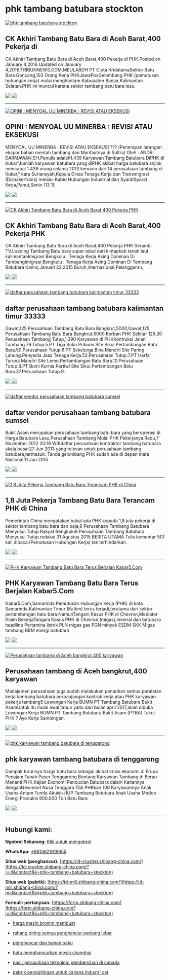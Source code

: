 # phk tambang batubara stockton

<a href="https://swt.shibang-china.com/?l=id&img&k=phk+tambang+batubara+stockton" target="_blank">![phk tambang batubara stockton](http://static.shibang-china.com/all-800x300/1290.jpg)</a>

## CK Akhiri Tambang Batu Bara di Aceh Barat,400 Pekerja di
CK Akhiri Tambang Batu Bara di Aceh Barat,400 Pekerja di PHK.Posted on January 4,2016 Updated on January 4,2016.TRIBUNNEWS.COM,MEULABOH PT Cipta KridatamaSektor Batu Bara Goncang,103 Orang Kena PHKJawaPosGelombang PHK (pemutusan hubungan kerja) mulai menghantam Kabupaten Banjar,Kalimantan Selatan.PHK ini muncul karena sektor tambang batu bara lesu.


<a href="https://whatsapp.shibangsoft.com/WhatsApp.php" target="_blank" title="WhatsApp">![](http://static.shibang-china.com/icon/whatsapp.png)</a> <a href="https://swt.shibang-china.com/?l=id&icon&k=phk+tambang+batubara+stockton" target="_blank">![](http://static.shibang-china.com/icon/chat-id.png)</a>

---

<a href="https://swt.shibang-china.com/?l=id&img&k=phk+tambang+batubara+stockton" target="_blank">![OPINI : MENYOAL UU MINERBA : REVISI ATAU EKSEKUSI](http://static.shibang-china.com/all-800x300/825.jpg)</a>

## OPINI : MENYOAL UU MINERBA : REVISI ATAU EKSEKUSI
MENYOAL UU MINERBA : REVISI ATAU EKSEKUSI ??? (Penerapan larangan ekspor bahan mentah tambang dan Manfaatnya di Sultra) Oleh : ANDRI DARMAWAN,SH.Penulis adalah1.439 Karyawan Tambang Batubara DiPHK di Kukar"Jumlah karyawan batubara yang diPHK akibat harga batubara anjlok mencapai 1.439 orang selama 2013 kemarin dari 14 perusahaan tambang di Kukar," kata Suriansyah,Kepala Dinas Tenaga Kerja dan Transmigrasi (Disnakertrans) melalui Kabid Hubungan Industrial dan SyaratSyarat Kerja,Panut,Senin (13 1).


<a href="https://whatsapp.shibangsoft.com/WhatsApp.php" target="_blank" title="WhatsApp">![](http://static.shibang-china.com/icon/whatsapp.png)</a> <a href="https://swt.shibang-china.com/?l=id&icon&k=phk+tambang+batubara+stockton" target="_blank">![](http://static.shibang-china.com/icon/chat-id.png)</a>

---

<a href="https://swt.shibang-china.com/?l=id&img&k=phk+tambang+batubara+stockton" target="_blank">![CK Akhiri Tambang Batu Bara di Aceh Barat,400 Pekerja PHK](http://static.shibang-china.com/all-800x300/1466.jpg)</a>

## CK Akhiri Tambang Batu Bara di Aceh Barat,400 Pekerja PHK
CK Akhiri Tambang Batu Bara di Aceh Barat,400 Pekerja PHK Serambi TV.Loading Tambang Batu bara super tebal dari kintapkab tanah laut kalimantanImigrasi Bengkulu : Tenaga Kerja Asing Dominan Di TambangImigrasi Bengkulu : Tenaga Kerja Asing Dominan Di Tambang Batubara Kamis,Januari 22,2015 Buruh,internasional,Pelanggaran,


<a href="https://whatsapp.shibangsoft.com/WhatsApp.php" target="_blank" title="WhatsApp">![](http://static.shibang-china.com/icon/whatsapp.png)</a> <a href="https://swt.shibang-china.com/?l=id&icon&k=phk+tambang+batubara+stockton" target="_blank">![](http://static.shibang-china.com/icon/chat-id.png)</a>

---

<a href="https://swt.shibang-china.com/?l=id&img&k=phk+tambang+batubara+stockton" target="_blank">![daftar perusahaan tambang batubara kalimantan timur 33333](http://static.shibang-china.com/all-800x300/109.jpg)</a>

## daftar perusahaan tambang batubara kalimantan timur 33333
Gawat,125 Perusahaan Tambang Batu Bara Bangkrut,5000,Gawat,125 Perusahaan Tambang Batu Bara Bangkrut,5000 Korban PHK Sekitar 125.20 Perusahaan Tambang Tutup,1.390 Karyawan di PHKKontruksi Jalan Tambang.79.Tutup.5.PT Tiga Suku Pribumi Site Sikui.Pertambangan Batu Bara.50.Perusahaan Tutup.6.PT Sekelurga Bina Mandiri Site Paring Lahung.Penyedia Jasa Tenaga Kerja.52.Perusahaan Tutup.7.PT Harfa Taruna Mandiri Site Lemo.Pertambangan Batu Bara.10.Perusahaan Tutup.8.PT Bumi Kurnia Pertiwi Site Sikui.Pertambangan Batu Bara.37.Perusahaan Tutup.9.


<a href="https://whatsapp.shibangsoft.com/WhatsApp.php" target="_blank" title="WhatsApp">![](http://static.shibang-china.com/icon/whatsapp.png)</a> <a href="https://swt.shibang-china.com/?l=id&icon&k=phk+tambang+batubara+stockton" target="_blank">![](http://static.shibang-china.com/icon/chat-id.png)</a>

---

<a href="https://swt.shibang-china.com/?l=id&img&k=phk+tambang+batubara+stockton" target="_blank">![daftar vendor perusahaan tambang batubara sumsel](http://static.shibang-china.com/all-800x300/4.jpg)</a>

## daftar vendor perusahaan tambang batubara sumsel
Bukit Asam merupakan perusahaan tambang batu bara yang beroperasi di Harga Batubara Lesu,Perusahaan Tambang Mulai PHK Pekerjanya.Rabu,7 November 2012 20:19 WIBdaftar perusahaan kontraktor tambang batubara skala besar27 Jun 2013 yang relevan untuk perusahaan tambang batubara,termasuk: Tanda gelombang PHK sudah ada di depan mata Nasional.11 Jun 2015


<a href="https://whatsapp.shibangsoft.com/WhatsApp.php" target="_blank" title="WhatsApp">![](http://static.shibang-china.com/icon/whatsapp.png)</a> <a href="https://swt.shibang-china.com/?l=id&icon&k=phk+tambang+batubara+stockton" target="_blank">![](http://static.shibang-china.com/icon/chat-id.png)</a>

---

<a href="https://swt.shibang-china.com/?l=id&img&k=phk+tambang+batubara+stockton" target="_blank">![1,8 Juta Pekerja Tambang Batu Bara Terancam PHK di China](http://static.shibang-china.com/all-800x300/698.jpg)</a>

## 1,8 Juta Pekerja Tambang Batu Bara Terancam PHK di China
Pemerintah China mengatakan bakal ada PHK kepada 1,8 juta pekerja di sektor tambang batu bara dan baja,9 Perusahaan Tambang Batubara Menyusul Tutup Rakyat Bengkulu9 Perusahaan Tambang Batubara Menyusul Tutup.redaksi 31 Agustus 2015 BERITA UTAMA Tulis komentar 901 kali dibaca.(Pemutusan Hubungan Kerja) tak terhindarkan.


<a href="https://whatsapp.shibangsoft.com/WhatsApp.php" target="_blank" title="WhatsApp">![](http://static.shibang-china.com/icon/whatsapp.png)</a> <a href="https://swt.shibang-china.com/?l=id&icon&k=phk+tambang+batubara+stockton" target="_blank">![](http://static.shibang-china.com/icon/chat-id.png)</a>

---

<a href="https://swt.shibang-china.com/?l=id&img&k=phk+tambang+batubara+stockton" target="_blank">![PHK Karyawan Tambang Batu Bara Terus Berjalan Kabar5.Com](http://static.shibang-china.com/all-800x300/401.jpg)</a>

## PHK Karyawan Tambang Batu Bara Terus Berjalan Kabar5.Com
Kabar5.Com,Samarinda Pemutusan Hubungan Kerja (PHK) di kota Samarinda,Kalimantan Timur (Kaltim) terus terjadi,terutama dari sektor pertambangan batu bara.NamunTangani Kasus PHK di Chevron,Mediator Klaim BekerjaTangani Kasus PHK di Chevron,(migas),mineral dan batubara headline Pertamina listrik PLN migas gas PGN minyak ESDM SKK Migas tambang BBM energi batubara


<a href="https://whatsapp.shibangsoft.com/WhatsApp.php" target="_blank" title="WhatsApp">![](http://static.shibang-china.com/icon/whatsapp.png)</a> <a href="https://swt.shibang-china.com/?l=id&icon&k=phk+tambang+batubara+stockton" target="_blank">![](http://static.shibang-china.com/icon/chat-id.png)</a>

---

<a href="https://swt.shibang-china.com/?l=id&img&k=phk+tambang+batubara+stockton" target="_blank">![Perusahaan tambang di Aceh bangkrut,400 karyawan](http://static.shibang-china.com/all-800x300/756.jpg)</a>

## Perusahaan tambang di Aceh bangkrut,400 karyawan
Manajemen perusahaan juga sudah melakukan penarikan semua peralatan kerja tambang batubara.perpanjangan kontrak kerja atau PHK karyawan pekerja tambang5 Lowongan Kerja BUMN PT Tambang Batubara Bukit AsamUntuk itu mulai awal tahun yaitu dari bulan april 2017,akan dibuka Lowongan Kerja BUMN PT Tambang Batubara Bukit Asam (PTBA) Takut PHK ? Ayo Kerja Sampingan.


<a href="https://whatsapp.shibangsoft.com/WhatsApp.php" target="_blank" title="WhatsApp">![](http://static.shibang-china.com/icon/whatsapp.png)</a> <a href="https://swt.shibang-china.com/?l=id&icon&k=phk+tambang+batubara+stockton" target="_blank">![](http://static.shibang-china.com/icon/chat-id.png)</a>

---

<a href="https://swt.shibang-china.com/?l=id&img&k=phk+tambang+batubara+stockton" target="_blank">![phk karyawan tambang batubara di tenggarong](http://static.shibang-china.com/all-800x300/868.jpg)</a>

## phk karyawan tambang batubara di tenggarong
Dampak turunnya harga batu bara sebagai akibat krisis ekonomi di Eropa Penajam Tanah Paser Tenggarong Bontang Karyawan Tambang di Berau Menanti PHK.Kajian Ekonomi Pencucian Batubara dalam Kaitannya denganNewmont Nusa Tenggara Tbk PHKkan 100 Karyawannya Anak Usaha Antam Tunda Akuisisi IUP Tambang Batubara Anak Usaha Medco Energi Produksi 600.000 Ton Batu Bara


<a href="https://whatsapp.shibangsoft.com/WhatsApp.php" target="_blank" title="WhatsApp">![](http://static.shibang-china.com/icon/whatsapp.png)</a> <a href="https://swt.shibang-china.com/?l=id&icon&k=phk+tambang+batubara+stockton" target="_blank">![](http://static.shibang-china.com/icon/chat-id.png)</a>

---
## Hubungi kami:

**Ngobrol Sekarang:** [Klik untuk mengobrol](https://swt.shibang-china.com?l=id&contact&k=phk+tambang+batubara+stockton)

**WhatsApp:**  [+8613621919955](https://whatsapp.shibangsoft.com/WhatsApp.php)

**Situs web (penghancur):** [https://id-crusher.shibang-china.com/](https://id-crusher.shibang-china.com/?l=id&contact&k=phk+tambang+batubara+stockton)

**Situs web (pabrik):** [https://id-mill.shibang-china.com/](https://id-mill.shibang-china.com/?l=id&contact&k=phk+tambang+batubara+stockton)

**Formulir pertanyaan:** [https://form.shibang-china.com](https://form.shibang-china.com?l=id&contact&k=phk+tambang+batubara+stockton)

* [harga mesin bromin membuat](../32/harga%20mesin%20bromin%20membuat.md)

* [rahang piring semua penghancur panjang lebar](../35/rahang%20piring%20semua%20penghancur%20panjang%20lebar.md)

* [penghancur dan bahan baku](../39/penghancur%20dan%20bahan%20baku.md)

* [batu menghancurkan mesin shanghai](../32/batu%20menghancurkan%20mesin%20shanghai.md)

* [pasir perusahaan teknologi pembersihan di canada](../33/pasir%20perusahaan%20teknologi%20pembersihan%20di%20canada.md)

* [pabrik penggilingan untuk canana industri cat](../32/pabrik%20penggilingan%20untuk%20canana%20industri%20cat.md)